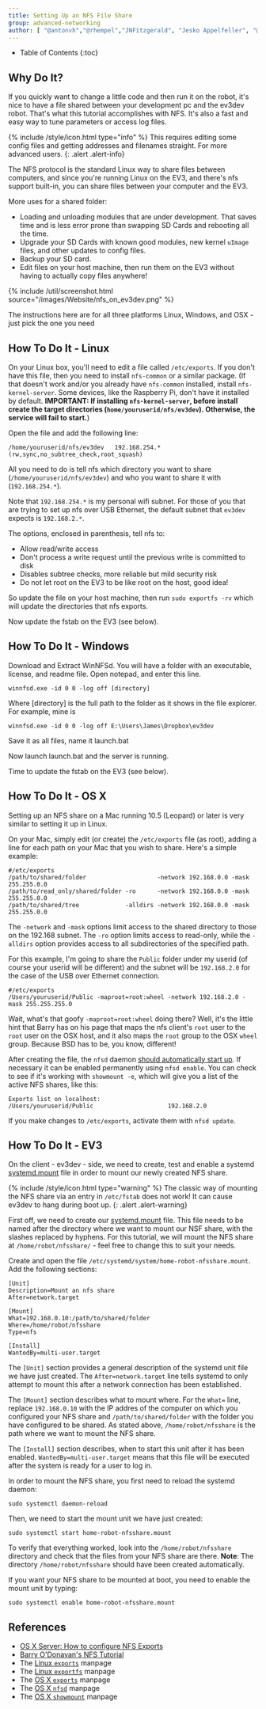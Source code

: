 ```yaml
---
title: Setting Up an NFS File Share
group: advanced-networking
author: [ "@antonvh","@rhempel","JNFitzgerald", "Jesko Appelfeller", "@GingerIndustries" ]
---
```


* Table of Contents
{:toc}

## Why Do It?

If you quickly want to change a little code and then run it on the robot, it's nice to have a file shared between your development pc and the ev3dev robot. That's what this tutorial accomplishes with NFS. It's also a fast and easy way to tune parameters or access log files.

{% include /style/icon.html type="info" %}
This requires editing some config files and getting addresses and filenames straight. For more advanced users.
{: .alert .alert-info}

The NFS protocol is the standard Linux way to share files between computers, and since you're running Linux on the EV3, and there's nfs support built-in, you can share files between your computer and the EV3.

More uses for a shared folder:

 * Loading and unloading modules that are under development. That saves time and is less error prone than swapping SD Cards and rebooting all the time.
 * Upgrade your SD Cards with known good modules, new kernel `uImage` files, and other updates to config files. 
 * Backup your SD card. 
 * Edit files on your host machine, then run them on the EV3 without having to actually copy files anywhere!

{% include /util/screenshot.html source="/images/Website/nfs_on_ev3dev.png" %}

The instructions here are for all three platforms Linux, Windows, and OSX - just pick the one you need 

## How To Do It - Linux

On your Linux box, you'll need to edit a file called `/etc/exports`. If you don't have this file, then you need to install `nfs-common` or a similar package. (If that doesn't work and/or you already have `nfs-common` installed, install `nfs-kernel-server`. Some devices, like the Raspberry Pi, don't have it installed by default. **IMPORTANT: If installing `nfs-kernel-server`, before install create the target directories (`home/youruserid/nfs/ev3dev`). Otherwise, the service will fail to start.**)

Open the file and add the following line:

    /home/youruserid/nfs/ev3dev   192.168.254.*(rw,sync,no_subtree_check,root_squash)

All you need to do is tell nfs which directory you want to share (`/home/youruserid/nfs/ev3dev`) and who you want to share it with (`192.168.254.*`). 

Note that `192.168.254.*` is my personal wifi subnet. For those of you that are trying to set up nfs over USB Ethernet, the default subnet that `ev3dev` expects is `192.168.2.*`.

The options, enclosed in parenthesis, tell nfs to:

 - Allow read/write access
 - Don't process a write request until the previous write is committed to disk
 - Disables subtree checks, more reliable but mild security risk
 - Do not let root on the EV3 to be like root on the host, good idea!

So update the file on your host machine, then run `sudo exportfs -rv` which will update the directories that nfs exports.

Now update the fstab on the EV3 (see below). 

## How To Do It - Windows

Download and Extract WinNFSd. You will have a folder with an executable, license, and readme file.
Open notepad, and enter this line.

    winnfsd.exe -id 0 0 -log off [directory]

Where [directory] is the full path to the folder as it shows in the file explorer. For example, mine is

    winnfsd.exe -id 0 0 -log off E:\Users\James\Dropbox\ev3dev

Save it as all files, name it launch.bat

Now launch launch.bat and the server is running. 

Time to update the fstab on the EV3 (see below). 

## How To Do It - OS X

Setting up an NFS share on a Mac running 10.5 (Leopard) or later is very similar to setting it up in Linux.

On your Mac, simply edit (or create) the `/etc/exports` file (as root), adding a line for each path on your Mac that you wish to share. Here's a simple example:


    #/etc/exports
    /path/to/shared/folder                    -network 192.168.0.0 -mask 255.255.0.0
    /path/to/read_only/shared/folder -ro      -network 192.168.0.0 -mask 255.255.0.0
    /path/to/shared/tree             -alldirs -network 192.168.0.0 -mask 255.255.0.0


The `-network` and `-mask` options limit access to the shared directory to those on the 192.168 subnet. The `-ro` option limits access to read-only, while the `-alldirs` option provides access to all subdirectories of the specified path. 

For this example, I'm going to share the `Public` folder under my userid (of course your userid will be different) and the subnet will be `192.168.2.0` for the case of the USB over Ethernet connection.

    #/etc/exports
    /Users/youruserid/Public -maproot=root:wheel -network 192.168.2.0 -mask 255.255.255.0

Wait, what's that goofy `-maproot=root:wheel` doing there? Well, it's the little hint that Barry has on his page that maps the nfs client's `root` user to the `root` user on the OSX host, and it also maps the `root` group to the OSX `wheel` group. Because BSD has to be, you know, different!

After creating the file, the `nfsd` daemon [should automatically start up][OSXServerNFSExport]. If necessary it can be enabled permanently using `nfsd enable`. You can check to see if it's working with `showmount -e`, which will give you a list of the active NFS shares, like this:

    Exports list on localhost:
    /Users/youruserid/Public                     192.168.2.0

If you make changes to `/etc/exports`, activate them with `nfsd update`.

## How To Do It - EV3

On the client - ev3dev - side, we need to create, test and enable a systemd [systemd.mount] file in order to mount our newly created NFS share.

{% include /style/icon.html type="warning" %}
The classic way of mounting the NFS share via an entry in `/etc/fstab` does not work! It can cause ev3dev to hang during boot up.
{: .alert .alert-warning}

First off, we need to create our [systemd.mount] file. This file needs to be named after the directory where we want to mount our NSF share, with the slashes replaced by hyphens. For this tutorial, we will mount the NFS share at `/home/robot/nfsshare/` - feel free to change this to suit your needs. 

Create and open the file `/etc/systemd/system/home-robot-nfsshare.mount`. Add the following sections:

    [Unit]
    Description=Mount an nfs share
    After=network.target
    
    [Mount]
    What=192.168.0.10:/path/to/shared/folder
    Where=/home/robot/nfsshare
    Type=nfs
    
    [Install]
    WantedBy=multi-user.target
    
The `[Unit]` section provides a general description of the systemd unit file we have just created. The `After=network.target` line tells systemd to only attempt to mount this after a network connection has been established.

The `[Mount]` section describes what to mount where. For the `What=` line, replace `192.168.0.10` with the IP addres of the computer on which you configured your NFS share and `/path/to/shared/folder` with the folder you have configured to be shared. As stated above, `/home/robot/nfsshare` is the path where we want to mount the NFS share.

The `[Install]` section describes, when to start this unit after it has been enabled. `WantedBy=multi-user.target` means that this file will be executed after the system is ready for a user to log in.

In order to mount the NFS share, you first need to reload the systemd daemon:

    sudo systemctl daemon-reload
    
Then, we need to start the mount unit we have just created:

    sudo systemctl start home-robot-nfsshare.mount
    
To verify that everything worked, look into the `/home/robot/nfsshare` directory and check that the files from your NFS share are there. **Note**: The directory `/home/robot/nfsshare` should have been created automatically.

If you want your NFS share to be mounted at boot, you need to enable the mount unit by typing:

    sudo systemctl enable home-robot-nfsshare.mount


## References

- [OS X Server: How to configure NFS Exports][OSXServerNFSExport]
- [Barry O'Donavan's NFS Tutorial][BarryODonavanNFS]
- The [Linux `exports`][linuxexports5] manpage
- The [Linux `exportfs`][linuxexportfs8] manpage
- The [OS X `exports`][OSXexports5] manpage
- The [OS X `nfsd`][OSXnfsd] manpage
- The [OS X `showmount`][OSXshowmount] manpage

[OSXServerNFSExport]: https://support.apple.com/kb/HT4695
[BarryODonavanNFS]: https://www.barryodonovan.com/2012/12/12/apple-os-x-as-an-nfs-server-with-linux-clients
[linuxexports5]:  https://linux.die.net/man/5/exports
[linuxexportfs8]: https://linux.die.net/man/8/exportfs
[OSXexports5]: http://www.manpages.info/macosx/exports.5.html
[OSXnfsd]: http://www.manpages.info/macosx/nfsd.8.html 
[OSXshowmount]: http://www.manpages.info/macosx/showmount.8.html
[systemd.mount]: https://manpages.debian.org/jessie/systemd/systemd.mount.5.en.html
